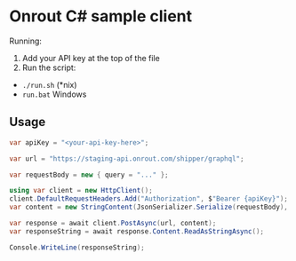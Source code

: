 # Onrout C# sample client

Running:
1) Add your API key at the top of the file
2) Run the script:
  * `./run.sh` (*nix)
  * `run.bat` Windows

## Usage

```csharp
var apiKey = "<your-api-key-here>";

var url = "https://staging-api.onrout.com/shipper/graphql";

var requestBody = new { query = "..." };

using var client = new HttpClient();
client.DefaultRequestHeaders.Add("Authorization", $"Bearer {apiKey}");
var content = new StringContent(JsonSerializer.Serialize(requestBody), Encoding.UTF8, "application/json");

var response = await client.PostAsync(url, content);
var responseString = await response.Content.ReadAsStringAsync();

Console.WriteLine(responseString);
```
